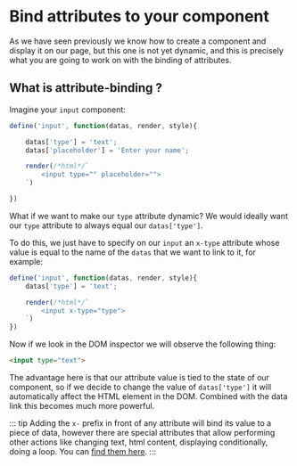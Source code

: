 # Bind attributes to your component

As we have seen previously we know how to create a component and display it on our page, but this one is not yet dynamic, and this is precisely what you are going to work on with the binding of attributes.

## What is attribute-binding ?

Imagine your `input` component:
```js
define('input', function(datas, render, style){

    datas['type'] = 'text';
    datas['placeholder'] = 'Enter your name';

    render(/*html*/`
        <input type="" placeholder="">
    `)

})
```

What if we want to make our `type` attribute dynamic? We would ideally want our `type` attribute to always equal our `datas['type']`.

To do this, we just have to specify on our `input` an `x-type` attribute whose value is equal to the name of the `datas` that we want to link to it, for example:

```js
define('input', function(datas, render, style){
    datas['type'] = 'text';

    render(/*html*/`
        <input x-type="type">
    `)
})
```

Now if we look in the DOM inspector we will observe the following thing:
```html [dom inspector]
<input type="text">
```

The advantage here is that our attribute value is tied to the state of our component, so if we decide to change the value of `datas['type']` it will automatically affect the HTML element in the DOM. Combined with the data link this becomes much more powerful.

::: tip
Adding the `x-` prefix in front of any attribute will bind its value to a piece of data, however there are special attributes that allow performing other actions like changing text, html content, displaying conditionally, doing a loop. You can [find them here](../resources/attributes).
:::